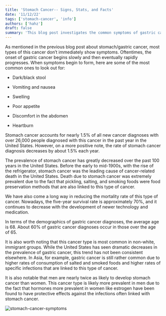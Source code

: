 ```yaml
---
title: 'Stomach Cancer-- Signs, Stats, and Facts'
date: '11/12/22'
tags: ['stomach-cancer', 'info']
authors: ['hahz']
draft: false
summary: 'This blog post investigates the common symptoms of gastric cancer, the demographics of those affected by the disease, and informative statistics to provide a basic understanding of the prevalence of it.'
---
```

As mentioned in the previous blog post about stomach/gastric cancer, most types of this cancer don’t immediately show symptoms. Oftentimes, the onset of gastric cancer begins slowly and then eventually rapidly progresses. When symptoms begin to form, here are some of the most common ones to look out for:

-   Dark/black stool
    
-   Vomiting and nausea
    
-   Swelling
    
-   Poor appetite
    
-   Discomfort in the abdomen
    
-   Heartburn
    

Stomach cancer accounts for nearly 1.5% of all new cancer diagnoses with over 26,000 people diagnosed with this cancer in the past year in the United States. However, on a more positive note, the rate of stomach cancer diagnosis decreases by about 1.5% each year. 

The prevalence of stomach cancer has greatly decreased over the past 100 years in the United States. Before the early to mid-1900s, with the rise of the refrigerator, stomach cancer was the leading cause of cancer-related death in the United States. Death due to stomach cancer was extremely prevalent due to the fact that pickling, salting, and smoking foods were food preservation methods that are also linked to this type of cancer. 

We have also come a long way in reducing the mortality rate of this type of cancer. Nowadays, the five-year survival rate is approximately 70%, and it continues to decrease with the development of newer technology and medication.


In terms of the demographics of gastric cancer diagnoses, the average age is 68. About 60% of gastric cancer diagnoses occur in those over the age of 65. 

It is also worth noting that this cancer type is most common in non-white, immigrant groups. While the United States has seen dramatic decreases in the prevalence of gastric cancer, this trend has not been consistent elsewhere. In Asia, for example, gastric cancer is still rather common due to higher rates of consumption of salted and smoked foods and higher rates of specific infections that are linked to this type of cancer. 

It is also notable that men are nearly twice as likely to develop stomach cancer than women. This cancer type is likely more prevalent in men due to the fact that hormones more prevalent in women like estrogen have been found to have protective effects against the infections often linked with stomach cancer.

![stomach-cancer-symptoms](https://www.gleneagles.com.sg/images/default-source/coe/stomach-cancer-symptoms.jpg)



